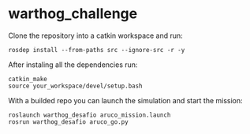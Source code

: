 # warthog_challenge

Clone the repository into a catkin workspace and run:

```console
rosdep install --from-paths src --ignore-src -r -y
```

After instaling all the dependencies run:

```console
catkin_make
source your_workspace/devel/setup.bash
```

With a builded repo you can launch the simulation and start the mission:

```console
roslaunch warthog_desafio aruco_mission.launch
rosrun warthog_desafio aruco_go.py
```
